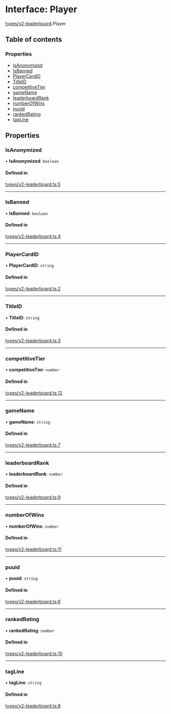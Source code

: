 # Interface: Player

[types/v2-leaderboard](../modules/types_v2_leaderboard.md).Player

## Table of contents

### Properties

- [IsAnonymized](types_v2_leaderboard.Player.md#isanonymized)
- [IsBanned](types_v2_leaderboard.Player.md#isbanned)
- [PlayerCardID](types_v2_leaderboard.Player.md#playercardid)
- [TitleID](types_v2_leaderboard.Player.md#titleid)
- [competitiveTier](types_v2_leaderboard.Player.md#competitivetier)
- [gameName](types_v2_leaderboard.Player.md#gamename)
- [leaderboardRank](types_v2_leaderboard.Player.md#leaderboardrank)
- [numberOfWins](types_v2_leaderboard.Player.md#numberofwins)
- [puuid](types_v2_leaderboard.Player.md#puuid)
- [rankedRating](types_v2_leaderboard.Player.md#rankedrating)
- [tagLine](types_v2_leaderboard.Player.md#tagline)

## Properties

### IsAnonymized

• **IsAnonymized**: `boolean`

#### Defined in

[types/v2-leaderboard.ts:5](https://github.com/jameslinimk/unofficial-valorant-api/blob/3123117/package/src/types/v2-leaderboard.ts#L5)

___

### IsBanned

• **IsBanned**: `boolean`

#### Defined in

[types/v2-leaderboard.ts:4](https://github.com/jameslinimk/unofficial-valorant-api/blob/3123117/package/src/types/v2-leaderboard.ts#L4)

___

### PlayerCardID

• **PlayerCardID**: `string`

#### Defined in

[types/v2-leaderboard.ts:2](https://github.com/jameslinimk/unofficial-valorant-api/blob/3123117/package/src/types/v2-leaderboard.ts#L2)

___

### TitleID

• **TitleID**: `string`

#### Defined in

[types/v2-leaderboard.ts:3](https://github.com/jameslinimk/unofficial-valorant-api/blob/3123117/package/src/types/v2-leaderboard.ts#L3)

___

### competitiveTier

• **competitiveTier**: `number`

#### Defined in

[types/v2-leaderboard.ts:12](https://github.com/jameslinimk/unofficial-valorant-api/blob/3123117/package/src/types/v2-leaderboard.ts#L12)

___

### gameName

• **gameName**: `string`

#### Defined in

[types/v2-leaderboard.ts:7](https://github.com/jameslinimk/unofficial-valorant-api/blob/3123117/package/src/types/v2-leaderboard.ts#L7)

___

### leaderboardRank

• **leaderboardRank**: `number`

#### Defined in

[types/v2-leaderboard.ts:9](https://github.com/jameslinimk/unofficial-valorant-api/blob/3123117/package/src/types/v2-leaderboard.ts#L9)

___

### numberOfWins

• **numberOfWins**: `number`

#### Defined in

[types/v2-leaderboard.ts:11](https://github.com/jameslinimk/unofficial-valorant-api/blob/3123117/package/src/types/v2-leaderboard.ts#L11)

___

### puuid

• **puuid**: `string`

#### Defined in

[types/v2-leaderboard.ts:6](https://github.com/jameslinimk/unofficial-valorant-api/blob/3123117/package/src/types/v2-leaderboard.ts#L6)

___

### rankedRating

• **rankedRating**: `number`

#### Defined in

[types/v2-leaderboard.ts:10](https://github.com/jameslinimk/unofficial-valorant-api/blob/3123117/package/src/types/v2-leaderboard.ts#L10)

___

### tagLine

• **tagLine**: `string`

#### Defined in

[types/v2-leaderboard.ts:8](https://github.com/jameslinimk/unofficial-valorant-api/blob/3123117/package/src/types/v2-leaderboard.ts#L8)
